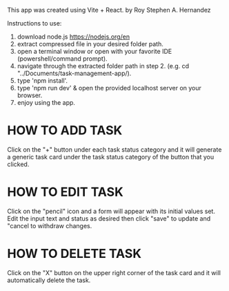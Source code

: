 This app was created using Vite + React.
by Roy Stephen A. Hernandez

Instructions to use:

1. download node.js https://nodejs.org/en
2. extract compressed file in your desired folder path.
3. open a terminal window or open with your favorite IDE (powershell/command prompt).
4. navigate through the extracted folder path in step 2. (e.g. cd "../Documents/task-management-app/).
5. type 'npm install'.
6. type 'npm run dev' & open the provided localhost server on your browser.
7. enjoy using the app.

# HOW TO ADD TASK

Click on the "+" button under each task status category and it will generate a generic task card under the task status category of the button that you clicked.

# HOW TO EDIT TASK

Click on the "pencil" icon and a form will appear with its initial values set. Edit the input text and status as desired then click "save" to update and "cancel to withdraw changes.

# HOW TO DELETE TASK

Click on the "X" button on the upper right corner of the task card and it will automatically delete the task.
